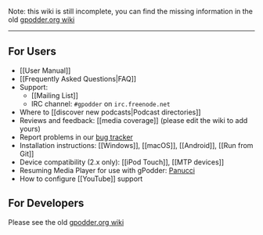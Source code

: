 
Note: this wiki is still incomplete, you can find the missing information in the old [gpodder.org wiki](http://wiki.gpodder.org/)

---

## For Users

 * [[User Manual]]
 * [[Frequently Asked Questions|FAQ]]
 * Support:
   * [[Mailing List]]
   * IRC channel: `#gpodder` on `irc.freenode.net`
 * Where to [[discover new podcasts|Podcast directories]]
 * Reviews and feedback: [[media coverage]] (please edit the wiki to add yours)
 * Report problems in our [bug tracker](https://github.com/gpodder/gpodder/issues)
 * Installation instructions: [[Windows]], [[macOS]], [[Android]], [[Run from Git]] 
 * Device compatibility (2.x only): [[iPod Touch]], [[MTP devices]]
 * Resuming Media Player for use with gPodder: [Panucci](https://github.com/gpodder/panucci)
 * How to configure [[YouTube]] support

## For Developers

Please see the old [gpodder.org wiki](http://wiki.gpodder.org/)